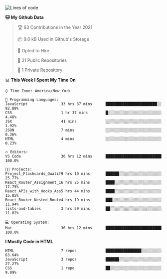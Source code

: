 <!--START_SECTION:waka-->
![Lines of code](https://img.shields.io/badge/From%20Hello%20World%20I%27ve%20Written-22246%20lines%20of%20code-blue)

**🐱 My Github Data** 

> 🏆 63 Contributions in the Year 2021
 > 
> 📦 9.0 kB Used in Github's Storage 
 > 
> 💼 Opted to Hire
 > 
> 📜 21 Public Repositories 
 > 
> 🔑 1 Private Repository 
 > 
📊 **This Week I Spent My Time On** 

```text
⌚︎ Time Zone: America/New_York

💬 Programming Languages: 
JavaScript               33 hrs 37 mins      ███████████████████████░░   92.88% 
CSS                      1 hr 37 mins        █░░░░░░░░░░░░░░░░░░░░░░░░   4.48% 
JSX                      41 mins             ░░░░░░░░░░░░░░░░░░░░░░░░░   1.92% 
JSON                     7 mins              ░░░░░░░░░░░░░░░░░░░░░░░░░   0.36% 
HTML                     4 mins              ░░░░░░░░░░░░░░░░░░░░░░░░░   0.23%

🔥 Editors: 
VS Code                  36 hrs 12 mins      █████████████████████████   100.0%

🐱‍💻 Projects: 
Project_Flashcards_Qualif9 hrs 19 mins       ██████░░░░░░░░░░░░░░░░░░░   25.77% 
React_Router_Assignment_16 hrs 25 mins       ████░░░░░░░░░░░░░░░░░░░░░   17.75% 
React_APIs_with_Hooks_Ass5 hrs 44 mins       ████░░░░░░░░░░░░░░░░░░░░░   15.85% 
React_Router_Nested_Route4 hrs 19 mins       ███░░░░░░░░░░░░░░░░░░░░░░   11.94% 
lists-and-tables         3 hrs 59 mins       ██░░░░░░░░░░░░░░░░░░░░░░░   11.02%

💻 Operating System: 
Mac                      36 hrs 12 mins      █████████████████████████   100.0%

```

**I Mostly Code in HTML** 

```text
HTML                     7 repos             ████████████████░░░░░░░░░   63.64% 
JavaScript               3 repos             ██████░░░░░░░░░░░░░░░░░░░   27.27% 
CSS                      1 repo              ██░░░░░░░░░░░░░░░░░░░░░░░   9.09%

```



<!--END_SECTION:waka-->
